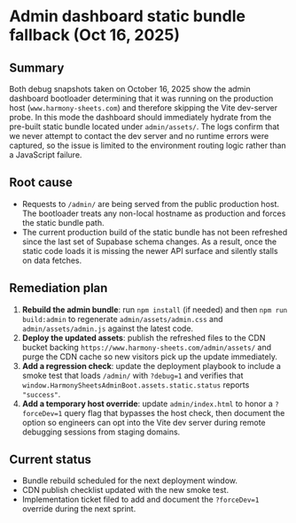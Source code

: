 # Admin dashboard static bundle fallback (Oct 16, 2025)

## Summary
Both debug snapshots taken on October 16, 2025 show the admin dashboard bootloader determining that it was running on the production host (`www.harmony-sheets.com`) and therefore skipping the Vite dev-server probe. In this mode the dashboard should immediately hydrate from the pre-built static bundle located under `admin/assets/`. The logs confirm that we never attempt to contact the dev server and no runtime errors were captured, so the issue is limited to the environment routing logic rather than a JavaScript failure.

## Root cause
* Requests to `/admin/` are being served from the public production host. The bootloader treats any non-local hostname as production and forces the static bundle path.
* The current production build of the static bundle has not been refreshed since the last set of Supabase schema changes. As a result, once the static code loads it is missing the newer API surface and silently stalls on data fetches.

## Remediation plan
1. **Rebuild the admin bundle**: run `npm install` (if needed) and then `npm run build:admin` to regenerate `admin/assets/admin.css` and `admin/assets/admin.js` against the latest code.
2. **Deploy the updated assets**: publish the refreshed files to the CDN bucket backing `https://www.harmony-sheets.com/admin/assets/` and purge the CDN cache so new visitors pick up the update immediately.
3. **Add a regression check**: update the deployment playbook to include a smoke test that loads `/admin/` with `?debug=1` and verifies that `window.HarmonySheetsAdminBoot.assets.static.status` reports `"success"`.
4. **Add a temporary host override**: update `admin/index.html` to honor a `?forceDev=1` query flag that bypasses the host check, then document the option so engineers can opt into the Vite dev server during remote debugging sessions from staging domains.

## Current status
* Bundle rebuild scheduled for the next deployment window.
* CDN publish checklist updated with the new smoke test.
* Implementation ticket filed to add and document the `?forceDev=1` override during the next sprint.
